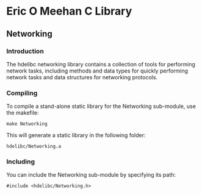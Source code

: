 #  Eric O Meehan C Library
## Networking

### Introduction

The hdelibc networking library contains a collection of tools for performing network tasks, including methods and data types for quickly performing network tasks and data structures for networking protocols.  

### Compiling

To compile a stand-alone static library for the Networking sub-module, use the makefile:

```
make Networking
```

This will generate a static library in the following folder:

```
hdelibc/Networking.a
```
### Including

You can include the Networking sub-module by specifying its path:

```
#include <hdelibc/Networking.h>
```

